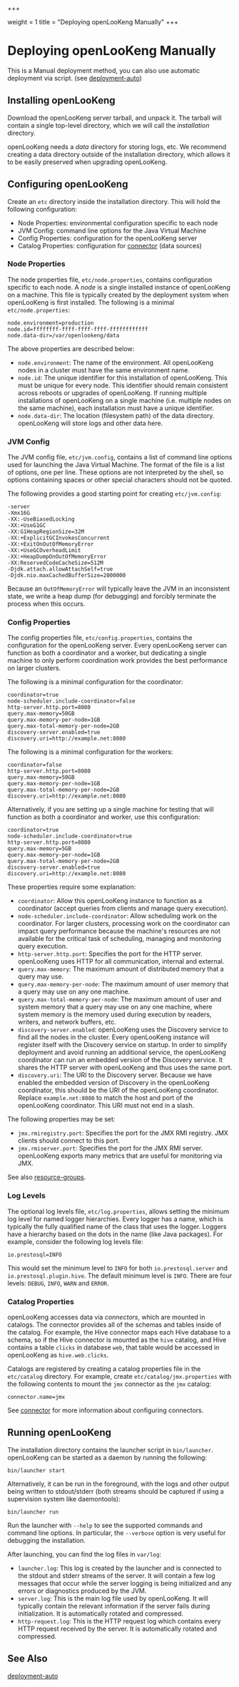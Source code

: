 +++

weight = 1
title = "Deploying openLooKeng Manually"
+++

# Deploying openLooKeng Manually

This is a Manual deployment method, you can also use automatic deployment via script. (see [deployment-auto](./deployment-auto))

## Installing openLooKeng

Download the openLooKeng server tarball, and unpack it. The tarball will contain a single top-level directory, which we will call the *installation* directory.

openLooKeng needs a *data* directory for storing logs, etc. We recommend creating a data directory outside of the installation directory, which allows it to be easily preserved when upgrading openLooKeng.

## Configuring openLooKeng

Create an `etc` directory inside the installation directory. This will hold the following configuration:

-   Node Properties: environmental configuration specific to each node
-   JVM Config: command line options for the Java Virtual Machine
-   Config Properties: configuration for the openLooKeng server
-   Catalog Properties: configuration for [connector](../connector/_index.md) (data sources)

### Node Properties

The node properties file, `etc/node.properties`, contains configuration specific to each node. A *node* is a single installed instance of openLooKeng on a machine. This file is typically created by the deployment system when openLooKeng is first installed. The following is a minimal `etc/node.properties`:

``` properties
node.environment=production
node.id=ffffffff-ffff-ffff-ffff-ffffffffffff
node.data-dir=/var/openlookeng/data
```

The above properties are described below:

-   `node.environment`: The name of the environment. All openLooKeng nodes in a cluster must have the same environment name.
-   `node.id`: The unique identifier for this installation of openLooKeng. This must be unique for every node. This identifier should remain consistent across reboots or upgrades of openLooKeng. If running multiple installations of openLooKeng on a single machine (i.e. multiple nodes on the same machine), each installation must have a unique identifier.
-   `node.data-dir`: The location (filesystem path) of the data directory. openLooKeng will store logs and other data here.

### JVM Config

The JVM config file, `etc/jvm.config`, contains a list of command line options used for launching the Java Virtual Machine. The format of the file is a list of options, one per line. These options are not interpreted by the shell, so options containing spaces or other special characters should not be quoted.

The following provides a good starting point for creating `etc/jvm.config`:

``` properties
-server
-Xmx16G
-XX:-UseBiasedLocking
-XX:+UseG1GC
-XX:G1HeapRegionSize=32M
-XX:+ExplicitGCInvokesConcurrent
-XX:+ExitOnOutOfMemoryError
-XX:+UseGCOverheadLimit
-XX:+HeapDumpOnOutOfMemoryError
-XX:ReservedCodeCacheSize=512M
-Djdk.attach.allowAttachSelf=true
-Djdk.nio.maxCachedBufferSize=2000000
```

Because an `OutOfMemoryError` will typically leave the JVM in an inconsistent state, we write a heap dump (for debugging) and forcibly terminate the process when this occurs.

### Config Properties

The config properties file, `etc/config.properties`, contains the configuration for the openLooKeng server. Every openLooKeng server can function as both a coordinator and a worker, but dedicating a single machine to only perform coordination work provides the best performance on larger clusters.

The following is a minimal configuration for the coordinator:

``` properties
coordinator=true
node-scheduler.include-coordinator=false
http-server.http.port=8080
query.max-memory=50GB
query.max-memory-per-node=1GB
query.max-total-memory-per-node=2GB
discovery-server.enabled=true
discovery.uri=http://example.net:8080
```

The following is a minimal configuration for the workers:

``` properties
coordinator=false
http-server.http.port=8080
query.max-memory=50GB
query.max-memory-per-node=1GB
query.max-total-memory-per-node=2GB
discovery.uri=http://example.net:8080
```

Alternatively, if you are setting up a single machine for testing that will function as both a coordinator and worker, use this configuration:

``` properties
coordinator=true
node-scheduler.include-coordinator=true
http-server.http.port=8080
query.max-memory=5GB
query.max-memory-per-node=1GB
query.max-total-memory-per-node=2GB
discovery-server.enabled=true
discovery.uri=http://example.net:8080
```

These properties require some explanation:

-   `coordinator`: Allow this openLooKeng instance to function as a coordinator (accept queries from clients and manage query execution).
-   `node-scheduler.include-coordinator`: Allow scheduling work on the coordinator. For larger clusters, processing work on the coordinator can impact query performance because the machine\'s resources are not available for the critical task of scheduling, managing and monitoring query execution.
-   `http-server.http.port`: Specifies the port for the HTTP server. openLooKeng uses HTTP for all communication, internal and external.
-   `query.max-memory`: The maximum amount of distributed memory that a query may use.
-   `query.max-memory-per-node`: The maximum amount of user memory that a query may use on any one machine.
-   `query.max-total-memory-per-node`: The maximum amount of user and system memory that a query may use on any one machine, where system memory is the memory used during execution by readers, writers, and network buffers, etc.
-   `discovery-server.enabled`: openLooKeng uses the Discovery service to find all the nodes in the cluster. Every openLooKeng instance will register itself with the Discovery service on startup. In order to simplify deployment and avoid running an additional service, the openLooKeng coordinator can run an embedded version of the Discovery service. It shares the HTTP server with openLooKeng and thus uses the same port.
-   `discovery.uri`: The URI to the Discovery server. Because we have enabled the embedded version of Discovery in the openLooKeng coordinator, this should be the URI of the openLooKeng coordinator. Replace `example.net:8080` to match the host and port of the openLooKeng coordinator. This URI must not end in a slash.

The following properties may be set:

-   `jmx.rmiregistry.port`: Specifies the port for the JMX RMI registry. JMX clients should connect to this port.
-   `jmx.rmiserver.port`: Specifies the port for the JMX RMI server. openLooKeng exports many metrics that are useful for monitoring via JMX.

See also [resource-groups](../en/admin/resource-groups).

### Log Levels

The optional log levels file, `etc/log.properties`, allows setting the minimum log level for named logger hierarchies. Every logger has a name, which is typically the fully qualified name of the class that uses the
logger. Loggers have a hierarchy based on the dots in the name (like Java packages). For example, consider the following log levels file:

``` properties
io.prestosql=INFO
```

This would set the minimum level to `INFO` for both `io.prestosql.server` and `io.prestosql.plugin.hive`. The default minimum level is `INFO`. There are four levels: `DEBUG`, `INFO`, `WARN` and `ERROR`.

### Catalog Properties

openLooKeng accesses data via *connectors*, which are mounted in catalogs. The connector provides all of the schemas and tables inside of the catalog. For example, the Hive connector maps each Hive database to a schema, so if the Hive connector is mounted as the `hive` catalog, and Hive
contains a table `clicks` in database `web`, that table would be accessed in openLooKeng as `hive.web.clicks`.

Catalogs are registered by creating a catalog properties file in the `etc/catalog` directory. For example, create `etc/catalog/jmx.properties` with the following contents to mount the `jmx` connector as the `jmx` catalog:

``` properties
connector.name=jmx
```

See [connector](../connector/_index.md) for more information about configuring connectors.

## Running openLooKeng

The installation directory contains the launcher script in `bin/launcher`. openLooKeng can be started as a daemon by running the following:

``` shell
bin/launcher start
```

Alternatively, it can be run in the foreground, with the logs and other output being written to stdout/stderr (both streams should be captured if using a supervision system like daemontools):

``` shell
bin/launcher run
```

Run the launcher with `--help` to see the supported commands and command line options. In particular, the `--verbose` option is very useful for debugging the installation.

After launching, you can find the log files in `var/log`:

-   `launcher.log`: This log is created by the launcher and is connected to the stdout and stderr streams of the server. It will contain a few log messages that occur while the server logging is being initialized and any errors or diagnostics produced by the JVM.
-   `server.log`: This is the main log file used by openLooKeng. It will typically contain the relevant information if the server fails during initialization. It is automatically rotated and compressed.
-   `http-request.log`: This is the HTTP request log which contains every HTTP request received by the server. It is automatically rotated and compressed.

## See Also

[deployment-auto](deployment.md)